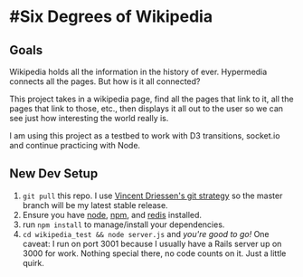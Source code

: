 #Six Degrees of Wikipedia
===========
## Goals
Wikipedia holds all the information in the history of ever.  Hypermedia connects all the pages.  But how is it all connected?

This project takes in a wikipedia page, find all the pages that link to it, all the pages that link to those, etc., then displays it all out to the user so we can see just how interesting the world really is.

I am using this project as a testbed to work with D3 transitions, socket.io and continue practicing with Node.

## New Dev Setup
1. `git pull` this repo.  I use [Vincent Driessen's git strategy](http://nvie.com/posts/a-successful-git-branching-model/) so the master branch will be my latest stable release.
1. Ensure you have [node](http://nodejs.org/), [npm](https://www.npmjs.org/), and [redis](http://redis.io/) installed.
1. run `npm install` to manage/install your dependencies.
1. `cd wikipedia_test && node server.js` and *you're good to go!*  One caveat: I run on port 3001 because I usually have a Rails server up on 3000 for work.  Nothing special there, no code counts on it.  Just a little quirk.
